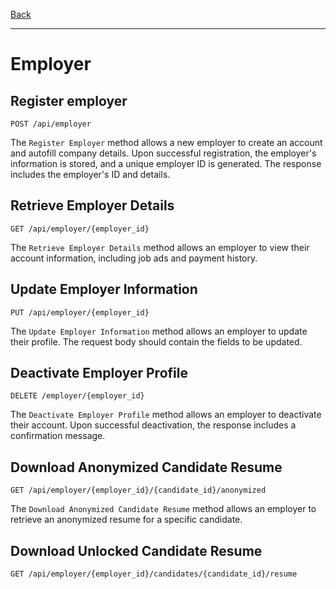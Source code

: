 [Back](/README.md)

---

# Employer

## Register employer

```
POST /api/employer
```

The `Register Employer` method allows a new employer to create an account and autofill company details. Upon successful registration, the employer's information is stored, and a unique employer ID is generated. The response includes the employer's ID and details.

## Retrieve Employer Details

```
GET /api/employer/{employer_id}
```

The `Retrieve Employer Details` method allows an employer to view their account information, including job ads and payment history.

## Update Employer Information

```
PUT /api/employer/{employer_id}
```

The `Update Employer Information` method allows an employer to update their profile. The request body should contain the fields to be updated.

## Deactivate Employer Profile

```
DELETE /employer/{employer_id}
```

The `Deactivate Employer Profile` method allows an employer to deactivate their account. Upon successful deactivation, the response includes a confirmation message.

## Download Anonymized Candidate Resume

```
GET /api/employer/{employer_id}/{candidate_id}/anonymized
```

The `Download Anonymized Candidate Resume` method allows an employer to retrieve an anonymized resume for a specific candidate.

## Download Unlocked Candidate Resume

```
GET /api/employer/{employer_id}/candidates/{candidate_id}/resume